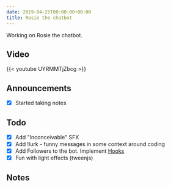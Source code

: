 ```yaml
---
date: 2019-04-25T00:00:00+00:00
title: Rosie the chatbot
---
```


Working on Rosie the chatbot.

## Video

{{< youtube UYRMMTjZbcg >}}

<!--more-->
## Announcements

- [X] Started taking notes

## Todo

- [X] Add "Inconceivable" SFX
- [X] Add !lurk - funny messages in some context around coding
- [X] Add Followers to the bot. Implement [Hooks](https://dev.twitch.tv/docs/api/webhooks-guide/)
- [X] Fun with light effects (tweenjs)

## Notes